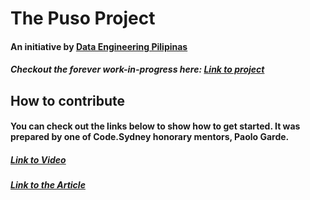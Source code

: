 # The Puso Project 
#### An initiative by [Data Engineering Pilipinas](https://dataengineering.ph/)
##### Checkout the forever work-in-progress here: [Link to project](https://www.thepusoproject.ph/)

## How to contribute
#### You can check out the links below to show how to get started. It was prepared by one of Code.Sydney honorary mentors, Paolo Garde.  
##### [Link to Video](https://www.youtube.com/watch?v=p3mOh14UjXQ)
##### [Link to the Article](https://code-sydney-playbook.vercel.app/docs/pull-request)
